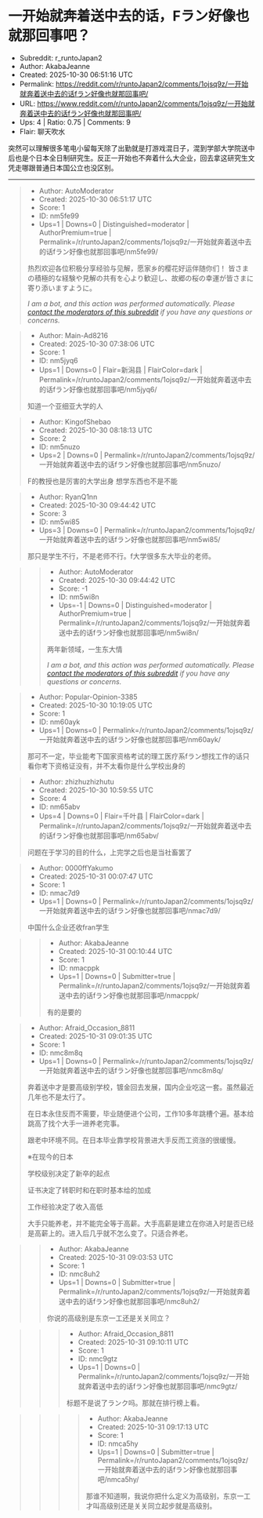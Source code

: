# 一开始就奔着送中去的话，Fラン好像也就那回事吧？

- Subreddit: r_runtoJapan2
- Author: AkabaJeanne
- Created: 2025-10-30 06:51:16 UTC
- Permalink: https://reddit.com/r/runtoJapan2/comments/1ojsq9z/一开始就奔着送中去的话fラン好像也就那回事吧/
- URL: https://www.reddit.com/r/runtoJapan2/comments/1ojsq9z/一开始就奔着送中去的话fラン好像也就那回事吧/
- Ups: 4 | Ratio: 0.75 | Comments: 9
- Flair: 聊天吹水


突然可以理解很多笔电小留每天除了出勤就是打游戏混日子，混到学部大学院送中后也是个日本全日制研究生。反正一开始也不奔着什么大企业，回去拿这研究生文凭走哪跟普通日本国公立也没区别。


---

> - Author: AutoModerator
> - Created: 2025-10-30 06:51:17 UTC
> - Score: 1
> - ID: nm5fe99
> - Ups=1 | Downs=0 | Distinguished=moderator | AuthorPremium=true | Permalink=/r/runtoJapan2/comments/1ojsq9z/一开始就奔着送中去的话fラン好像也就那回事吧/nm5fe99/
>
> 热烈欢迎各位积极分享经验与见解，愿家乡的樱花好运伴随你们！
> 皆さまの積極的な経験や見解の共有を心より歓迎し、故郷の桜の幸運が皆さまに寄り添いますように。
> 
> *I am a bot, and this action was performed automatically. Please [contact the moderators of this subreddit](/message/compose/?to=/r/runtoJapan2) if you have any questions or concerns.*

> - Author: Main-Ad8216
> - Created: 2025-10-30 07:38:06 UTC
> - Score: 1
> - ID: nm5jyq6
> - Ups=1 | Downs=0 | Flair=新潟县 | FlairColor=dark | Permalink=/r/runtoJapan2/comments/1ojsq9z/一开始就奔着送中去的话fラン好像也就那回事吧/nm5jyq6/
>
> 知道一个亚细亚大学的人

> - Author: KingofShebao
> - Created: 2025-10-30 08:18:13 UTC
> - Score: 2
> - ID: nm5nuzo
> - Ups=2 | Downs=0 | Permalink=/r/runtoJapan2/comments/1ojsq9z/一开始就奔着送中去的话fラン好像也就那回事吧/nm5nuzo/
>
> F的教授也是厉害的大学出身 想学东西也不是不能

> - Author: RyanQ1nn
> - Created: 2025-10-30 09:44:42 UTC
> - Score: 3
> - ID: nm5wi85
> - Ups=3 | Downs=0 | Permalink=/r/runtoJapan2/comments/1ojsq9z/一开始就奔着送中去的话fラン好像也就那回事吧/nm5wi85/
>
> 那只是学生不行，不是老师不行。f大学很多东大毕业的老师。

>> - Author: AutoModerator
>> - Created: 2025-10-30 09:44:42 UTC
>> - Score: -1
>> - ID: nm5wi8n
>> - Ups=-1 | Downs=0 | Distinguished=moderator | AuthorPremium=true | Permalink=/r/runtoJapan2/comments/1ojsq9z/一开始就奔着送中去的话fラン好像也就那回事吧/nm5wi8n/
>>
>> 两年新领域，一生东大情
>> 
>> 
>> *I am a bot, and this action was performed automatically. Please [contact the moderators of this subreddit](/message/compose/?to=/r/runtoJapan2) if you have any questions or concerns.*

> - Author: Popular-Opinion-3385
> - Created: 2025-10-30 10:19:05 UTC
> - Score: 1
> - ID: nm60ayk
> - Ups=1 | Downs=0 | Permalink=/r/runtoJapan2/comments/1ojsq9z/一开始就奔着送中去的话fラン好像也就那回事吧/nm60ayk/
>
> 那可不一定，毕业能考下国家资格考试的理工医疗系fラン想找工作的话只看你考下资格证没有，并不太看你是什么学校出身的

> - Author: zhizhuzhizhutu
> - Created: 2025-10-30 10:59:55 UTC
> - Score: 4
> - ID: nm65abv
> - Ups=4 | Downs=0 | Flair=千叶县 | FlairColor=dark | Permalink=/r/runtoJapan2/comments/1ojsq9z/一开始就奔着送中去的话fラン好像也就那回事吧/nm65abv/
>
> 问题在于学习的目的什么，上完学之后也是当社畜罢了

> - Author: 0000ffYakumo
> - Created: 2025-10-31 00:07:47 UTC
> - Score: 1
> - ID: nmac7d9
> - Ups=1 | Downs=0 | Permalink=/r/runtoJapan2/comments/1ojsq9z/一开始就奔着送中去的话fラン好像也就那回事吧/nmac7d9/
>
> 中国什么企业还收fran学生

>> - Author: AkabaJeanne
>> - Created: 2025-10-31 00:10:44 UTC
>> - Score: 1
>> - ID: nmacppk
>> - Ups=1 | Downs=0 | Submitter=true | Permalink=/r/runtoJapan2/comments/1ojsq9z/一开始就奔着送中去的话fラン好像也就那回事吧/nmacppk/
>>
>> 有的是要的

> - Author: Afraid_Occasion_8811
> - Created: 2025-10-31 09:01:35 UTC
> - Score: 1
> - ID: nmc8m8q
> - Ups=1 | Downs=0 | Permalink=/r/runtoJapan2/comments/1ojsq9z/一开始就奔着送中去的话fラン好像也就那回事吧/nmc8m8q/
>
> 奔着送中才是要高级别学校，镀金回去发展，国内企业吃这一套。虽然最近几年也不是太行了。
> 
> 在日本永住反而不需要，毕业随便进个公司，工作10多年跳槽个遍。基本给跳高了找个大手一进养老完事。
> 
> 跟老中环境不同。在日本毕业靠学校背景进大手反而工资涨的很缓慢。
> 
> ※在现今的日本
> 
> 学校级别决定了新卒的起点
> 
> 证书决定了转职时和在职时基本给的加成
> 
> 工作经验决定了收入高低
> 
> 大手只能养老，并不能完全等于高薪。大手高薪是建立在你进入时是否已经是高薪上的。进入后几乎就不怎么变了。只适合养老。

>> - Author: AkabaJeanne
>> - Created: 2025-10-31 09:03:53 UTC
>> - Score: 1
>> - ID: nmc8uh2
>> - Ups=1 | Downs=0 | Submitter=true | Permalink=/r/runtoJapan2/comments/1ojsq9z/一开始就奔着送中去的话fラン好像也就那回事吧/nmc8uh2/
>>
>> 你说的高级别是东京一工还是关关同立？

>>> - Author: Afraid_Occasion_8811
>>> - Created: 2025-10-31 09:10:11 UTC
>>> - Score: 1
>>> - ID: nmc9gtz
>>> - Ups=1 | Downs=0 | Permalink=/r/runtoJapan2/comments/1ojsq9z/一开始就奔着送中去的话fラン好像也就那回事吧/nmc9gtz/
>>>
>>> 标题不是说了ランク吗。那就在排行榜上看。

>>>> - Author: AkabaJeanne
>>>> - Created: 2025-10-31 09:17:13 UTC
>>>> - Score: 1
>>>> - ID: nmca5hy
>>>> - Ups=1 | Downs=0 | Submitter=true | Permalink=/r/runtoJapan2/comments/1ojsq9z/一开始就奔着送中去的话fラン好像也就那回事吧/nmca5hy/
>>>>
>>>> 那谁不知道啊，我说你把什么定义为高级别，东京一工才叫高级别还是关关同立起步就是高级别。
